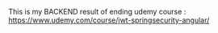 This is my BACKEND result of ending udemy course :
https://www.udemy.com/course/jwt-springsecurity-angular/
